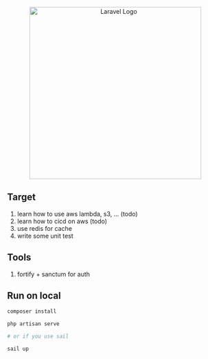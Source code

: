 <p align="center"><a href="https://laravel.com" target="_blank"><img src="https://raw.githubusercontent.com/laravel/art/master/logo-lockup/5%20SVG/2%20CMYK/1%20Full%20Color/laravel-logolockup-cmyk-red.svg" width="400" alt="Laravel Logo"></a></p>

## Target

1. learn how to use aws lambda, s3, ... (todo)
2. learn how to cicd on aws (todo)
3. use redis for cache
4. write some unit test

## Tools

1. fortify + sanctum for auth

## Run on local

```sh
composer install
```

```sh
php artisan serve

# or if you use sail

sail up
```
